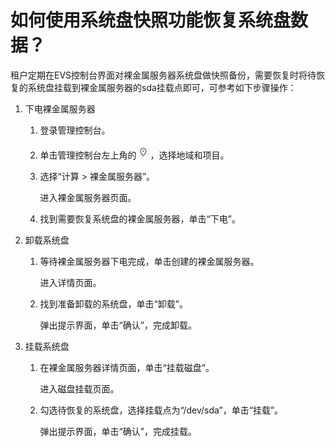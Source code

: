# 如何使用系统盘快照功能恢复系统盘数据？<a name="bms_faq_0035"></a>

租户定期在EVS控制台界面对裸金属服务器系统盘做快照备份，需要恢复时将待恢复的系统盘挂载到裸金属服务器的sda挂载点即可，可参考如下步骤操作：

1.  下电裸金属服务器
    1.  登录管理控制台。
    2.  单击管理控制台左上角的![](figures/icon-region.png)，选择地域和项目。
    3.  选择“计算 \> 裸金属服务器”。

        进入裸金属服务器页面。

    4.  找到需要恢复系统盘的裸金属服务器，单击“下电”。

2.  卸载系统盘
    1.  等待裸金属服务器下电完成，单击创建的裸金属服务器。

        进入详情页面。

    2.  找到准备卸载的系统盘，单击“卸载”。

        弹出提示界面，单击“确认”，完成卸载。


3.  挂载系统盘
    1.  在裸金属服务器详情页面，单击“挂载磁盘”。

        进入磁盘挂载页面。

    2.  勾选待恢复的系统盘，选择挂载点为“/dev/sda”，单击“挂载”。

        弹出提示界面，单击“确认”，完成挂载。



